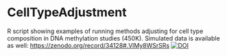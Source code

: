 # CellTypeAdjustment
R script showing examples of running methods adjusting for cell type composition in DNA methylation studies (450K).  Simulated data is available as well: https://zenodo.org/record/34128#.VlMy8WSrSRs [![DOI](https://zenodo.org/badge/doi/10.5281/zenodo.34128.svg)](http://dx.doi.org/10.5281/zenodo.34128)
